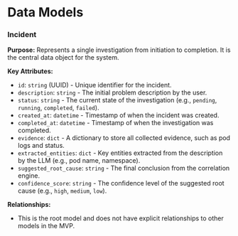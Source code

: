 # Data Models

### Incident

**Purpose:** Represents a single investigation from initiation to completion. It is the central data object for the system.

**Key Attributes:**
- `id`: `string` (UUID) - Unique identifier for the incident.
- `description`: `string` - The initial problem description by the user.
- `status`: `string` - The current state of the investigation (e.g., `pending`, `running`, `completed`, `failed`).
- `created_at`: `datetime` - Timestamp of when the incident was created.
- `completed_at`: `datetime` - Timestamp of when the investigation was completed.
- `evidence`: `dict` - A dictionary to store all collected evidence, such as pod logs and status.
- `extracted_entities`: `dict` - Key entities extracted from the description by the LLM (e.g., pod name, namespace).
- `suggested_root_cause`: `string` - The final conclusion from the correlation engine.
- `confidence_score`: `string` - The confidence level of the suggested root cause (e.g., `high`, `medium`, `low`).

**Relationships:**
- This is the root model and does not have explicit relationships to other models in the MVP.
